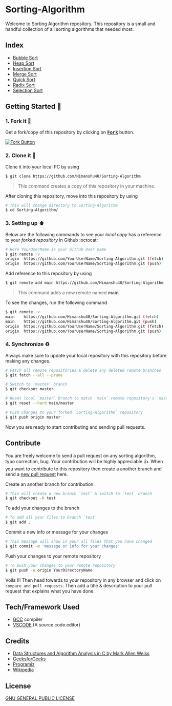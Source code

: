 # Sorting-Algorithm

Welcome to Sorting Algorithm repository. This repository is a small and handful collection of all sorting algorithms that needed most. 

## Index

+ [Bubble Sort](https://github.com/Himanshu40/Sorting-Algorithm/blob/master/Bubble_Sort/README.md)
+ [Heap Sort](https://github.com/Himanshu40/Sorting-Algorithm/tree/master/Heap_Sort)
+ [Insertion Sort](https://github.com/Himanshu40/Sorting-Algorithm/blob/master/Insertion_Sort/README.md)
+ [Merge Sort](https://github.com/Himanshu40/Sorting-Algorithm/blob/master/Merge_Sort/README.md)
+ [Quick Sort](https://github.com/Himanshu40/Sorting-Algorithm/tree/master/Quick_Sort)
+ [Radix Sort](https://github.com/Himanshu40/Sorting-Algorithm/tree/master/Radix_Sort)
+ [Selection Sort](https://github.com/Himanshu40/Sorting-Algorithm/blob/master/Selection_Sort/README.md)

## Getting Started :scroll:

### 1. Fork it :fork_and_knife:

Get a fork/copy of this repository by clicking on <a href="https://github.com/Himanshu40/Sorting-Algorithm/fork"><kbd><b>Fork</b></kbd></a> button.

[![Fork Button](https://help.github.com/assets/images/help/repository/fork_button.jpg)](https://github.com/Himanshu40/Sorting-Algorithm/fork)

### 2. Clone it :busts_in_silhouette:

Clone it into your local PC by using

```sh
$ git clone https://github.com/Himanshu40/Sorting-Algorithm
```

> This command creates a copy of this repository in your machine.

After cloning this repository, move into this repository by using

```sh
# This will change directory to Sorting-Algorithm
$ cd Sorting-Algorithm/
```

### 3. Setting up :arrow_up:

Below are the following commands to see your *local copy* has a reference to your *forked repository* in Github :octocat:

```sh
# Here YourUserName is your Github User name
$ git remote -v
origin	https://github.com/YourUserName/Sorting-Algorithm.git (fetch)
origin	https://github.com/YourUserName/Sorting-Algorithm.git (push)
```

Add reference to this repository by using

```sh
$ git remote add main https://github.com/Himanshu40/Sorting-Algorithm
```

> This command adds a new remote named **main**.

To see the changes, run the following command

```sh
$ git remote -v
main	https://github.com/Himanshu40/Sorting-Algorithm.git (fetch)
main	https://github.com/Himanshu40/Sorting-Algorithm.git (push)
origin  https://github.com/YourUserName/Sorting-Algorithm.git (fetch)
origin  https://github.com/YourUserName/Sorting-Algorithm.git (push)
```

### 4. Synchronize :recycle:

Always make sure to update your local repository with this repository before making any changes.

```sh
# Fetch all remote repositories & delete any deleted remote branches
$ git fetch --all --prune

# Switch to `master` branch
$ git checkout master

# Reset local `master` branch to match `main` remote repository's `master` branch
$ git reset --hard main/master

# Push changes to your forked `Sorting-Algorithm` repository
$ git push origin master
```

Now you are ready to start contributing and sending pull requests.

## Contribute

You are freely welcome to send a pull request on any sorting algorithm, typo correction, bug. Your contribution will be highly appreciable :thumbsup:. When you want to contribute to this repository then create a another branch and send a [new pull request](https://github.com/Himanshu40/Sorting-Algorithm/compare?expand=1) here.

Create an another branch for contribution.

```sh
# This will create a new branch `test` & switch to `test` branch
$ git checkout -b test
```

To add your changes to the branch

```sh
# To add all your files to branch `test`
$ git add .
```

Commit a new info or message for your changes

```sh
# This message will show in your all files that you have changed
$ git commit -m 'message or info for your changes'
```

Push your changes to your remote repository

```sh
# To push your changes to your remote repository
$ git push -u origin YourDirectoryName
```

Voila !!! Then head towards to your repository in any browser and click on `compare and pull requests`. Then add a title & description to your pull request that explains what you have done.

## Tech/Framework Used
+ [GCC](https://gcc.gnu.org/) compiler
+ [VSCODE](https://code.visualstudio.com/) (A source code editor)

## Credits

+ [Data Structures and Algorithm Analysis in C by Mark Allen Weiss](https://www.amazon.in/Data-Structures-Algorithm-Analysis-2e/dp/8177583581)
+ [GeeksforGeeks](https://www.geeksforgeeks.org/)
+ [Programiz](https://www.programiz.com/)
+ [Wikipedia](https://en.wikipedia.org/wiki/Main_Page)

## License

[GNU GENERAL PUBLIC LICENSE](https://github.com/Himanshu40/Sorting-Algorithm/blob/master/LICENSE)
